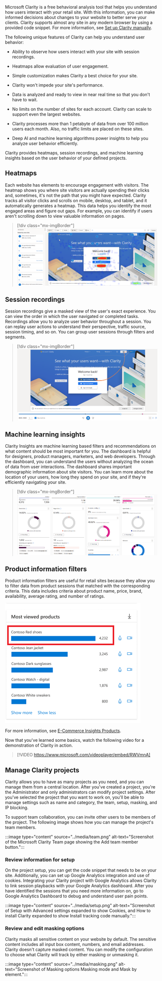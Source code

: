 Microsoft Clarity is a free behavioral analysis tool that helps you understand how users interact with your retail site. With this information, you can make informed decisions about changes to your website to better serve your clients. Clarity supports almost any site in any modern browser by using a provided code snippet. For more information, see [Set up Clarity manually](/clarity/clarity-setup/?azure-portal=true).

The following unique features of Clarity can help you understand user behavior:

- Ability to observe how users interact with your site with session recordings.

- Heatmaps allow evaluation of user engagement.

- Simple customization makes Clarity a best choice for your site.

- Clarity won't impede your site's performance.

- Data is analyzed and ready to view in near real time so that you don't have to wait.

- No limits on the number of sites for each account. Clarity can scale to support even the largest websites.

- Clarity processes more than 1 petabyte of data from over 100 million users each month. Also, no traffic limits are placed on these sites.

- Deep AI and machine learning algorithms power insights to help you analyze user behavior efficiently.

Clarity provides heatmaps, session recordings, and machine learning insights based on the user behavior of your defined projects.

## Heatmaps

Each website has elements to encourage engagement with visitors. The heatmap shows you where site visitors are actually spending their clicks and, sometimes, it's not the path that you might have expected. Clarity tracks all visitor clicks and scrolls on mobile, desktop, and tablet, and it automatically generates a heatmap. This data helps you identify the most engaged areas and figure out gaps. For example, you can identify if users aren't scrolling down to view valuable information on pages.

> [!div class="mx-imgBorder"]
> [![Screenshot of a heatmap, showing where visitors click most.](../media/heat-map.png)](../media/heat-map.png#lightbox)

## Session recordings

Session recordings give a masked view of the user's exact experience. You can view the order in which the user navigated or completed tasks. Recordings allow you to analyze user behavior throughout a session. You can replay user actions to understand their perspective, traffic source, session timing, and so on. You can group user sessions through filters and segments.

> [!div class="mx-imgBorder"]
> [![Screenshot of a user's session with a line showing the mouse movement.](../media/session.png)](../media/session.png#lightbox)

## Machine learning insights

Clarity Insights are machine learning based filters and recommendations on what content should be most important for you. The dashboard is helpful for designers, product managers, marketers, and web developers. Through the dashboard, you can understand the users without analyzing the ocean of data from user interactions. The dashboard shares important demographic information about site visitors. You can learn more about the location of your users, how long they spend on your site, and if they're efficiently navigating your site.

> [!div class="mx-imgBorder"]
> [![Screenshot of the Clarity Insights dashboard.](../media/insights.png)](../media/insights.png#lightbox)

## Product information filters

Product information filters are useful for retail sites because they allow you to filter data from product sessions that matched with the corresponding criteria. This data includes criteria about product name, price, brand, availability, average rating, and number of ratings.

![Select a product on the most viewed products card.](../media/most-viewed.png)

For more information, see [E-Commerce Insights Products](/clarity/e-commerce-insights/?azure-portal=true#products).

Now that you've learned some basics, watch the following video for a demonstration of Clarity in action.

> [!VIDEO https://www.microsoft.com/videoplayer/embed/RWVmnA]

## Manage Clarity projects

Clarity allows you to have as many projects as you need, and you can manage them from a central location. After you've created a project, you're the Administrator and only administrators can modify project settings. After you've selected the project that you want to work on, you'll be able to manage settings such as name and category, the team, setup, masking, and IP blocking.

To support team collaboration, you can invite other users to be members of the project. The following image shows how you can manage the project's team members.

:::image type="content" source="../media/team.png" alt-text="Screenshot of the Microsoft Clarity Team page showing the Add team member button.":::

### Review information for setup

On the project setup, you can get the code snippet that needs to be on your site. Additionally, you can set up Google Analytics integration and use of cookies. Integrating your Clarity project with Google Analytics allows Clarity to link session playbacks with your Google Analytics dashboard. After you have identified the sessions that you need more information on, go to Google Analytics Dashboard to debug and understand user pain points.

:::image type="content" source="../media/setup.png" alt-text="Screenshot of Setup with Advanced settings expanded to show Cookies, and How to install Clarity expanded to show Install tracking code manually.":::

### Review and edit masking options

Clarity masks all sensitive content on your website by default. The sensitive content includes all input box content, numbers, and email addresses. Clarity doesn't capture masked content. You can modify the configuration to choose what Clarity will track by either masking or unmasking it.

:::image type="content" source="../media/masking.png" alt-text="Screenshot of Masking options Masking mode and Mask by element.":::
